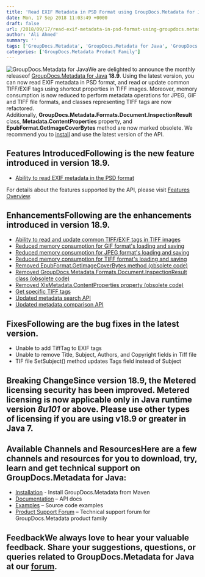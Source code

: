 ```yaml
---
title: 'Read EXIF Metadata in PSD Format using GroupDocs.Metadata for Java 18.9'
date: Mon, 17 Sep 2018 11:03:49 +0000
draft: false
url: /2018/09/17/read-exif-metadata-in-psd-format-using-groupdocs.metadata-for-java-18.9/
author: 'Ali Ahmed'
summary: ''
tags: ['GroupDocs.Metadata', 'GroupDocs.Metadata for Java', 'GroupDocs.Metadata for Java Releases']
categories: ['GroupDocs.Metadata Product Family']
---
```


![GroupDocs.Metadata for Java](http://blog.groupdocs.com/wp-content/uploads/sites/4/2017/12/groupdocs-metadata-java.png "GroupDocs-Metadata-theme-100x100")We are delighted to announce the monthly releaseof [GroupDocs.Metadata for Java](https://products.groupdocs.com/metadata/java) **18.9**. Using the latest version, you can now read EXIF metadata in PSD format, and read or update common TIFF/EXIF tags using shortcut properties in TIFF images. Moreover, memory consumption is now reduced to perform metadata operations for JPEG, GIF and TIFF file formats, and classes representing TIFF tags are now refactored. Additionally, **GroupDocs.Metadata.Formats.Document.InspectionResult** class, **Metadata.ContentProperties** property, and **EpubFormat.GetImageCoverBytes** method are now marked obsolete. We recommend you to [install](https://artifact.groupdocs.com/webapp/#/artifacts/browse/tree/General/repo/com/groupdocs/groupdocs-metadata/maven-metadata.xml) and use the latest version of the API.

## Features IntroducedFollowing is the new feature introduced in version **18.9**.

*   [Ability to read EXIF metadata in the PSD format](https://docs.groupdocs.com/metadata/java/)

For details about the features supported by the API, please visit [Features Overview](https://docs.groupdocs.com/display/metadatajava/Features+Overview).

## EnhancementsFollowing are the enhancements introduced in version **18.9**.

*   [Ability to read and update common TIFF/EXIF tags in TIFF images](https://docs.groupdocs.com/metadata/java/)
*   [Reduced memory consumption for GIF format's loading and saving](https://docs.groupdocs.com/metadata/java/)
*   [Reduced memory consumption for JPEG format's loading and saving](https://docs.groupdocs.com/metadata/java/)
*   [Reduced memory consumption for TIFF format's loading and saving](https://docs.groupdocs.com/metadata/java/)
*   [Removed EpubFormat.GetImageCoverBytes method (obsolete code)](https://docs.groupdocs.com/metadata/java/)
*   [Removed GroupDocs.Metadata.Formats.Document.InspectionResult class (obsolete code)](https://docs.groupdocs.com/metadata/java/)
*   [Removed XlsMetadata.ContentProperties property (obsolete code)](https://docs.groupdocs.com/metadata/java/)
*   [Get specific TIFF tags](https://docs.groupdocs.com/metadata/java/)
*   [Updated metadata search API](https://docs.groupdocs.com/metadata/java/)
*   [Updated metadata comparison API](https://docs.groupdocs.com/metadata/java/)

## FixesFollowing are the bug fixes in the latest version.

*   Unable to add TiffTag to EXIF tags
*   Unable to remove Title, Subject, Authors, and Copyright fields in Tiff file
*   TIF file SetSubject() method updates Tags field instead of Subject

## Breaking ChangeSince version 18.9, the Metered licensing security has been improved. Metered licensing is now applicable only in Java runtime version _8u101_ or above. Please use other types of licensing if you are using v18.9 or greater in Java 7.

## Available Channels and ResourcesHere are a few channels and resources for you to download, try, learn and get technical support on GroupDocs.Metadata for Java:

*   [Installation](https://artifact.groupdocs.com/webapp/#/artifacts/browse/tree/General/repo/com/groupdocs/groupdocs-metadata/maven-metadata.xml) - Install GroupDocs.Metadata from Maven
*   [Documentation](https://docs.groupdocs.com/metadata/java/) – API docs
*   [Examples](https://github.com/groupdocs-metadata/GroupDocs.Metadata-for-Java) – Source code examples
*   [Product Support Forum](https://forum.groupdocs.com/c/metadata) – Technical support forum for GroupDocs.Metadata product family

## FeedbackWe always love to hear your valuable feedback. Share your suggestions, questions, or queries related to GroupDocs.Metadata for Java at our [forum](https://forum.groupdocs.com/c/metadata).





